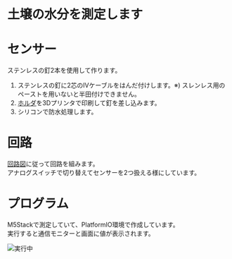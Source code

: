 # 土壌の水分を測定します

# センサー

ステンレスの釘2本を使用して作ります。

1. ステンレスの釘に2芯のIVケーブルをはんだ付けします。※) スレンレス用のペーストを用いないと半田付けできません。
2. [ホルダ](models/sensor_case%20v2.stl)を3Dプリンタで印刷して釘を差し込みます。
3. シリコンで防水処理します。

# 回路

[回路図](circuits/センサー回路%20v2.pdf)に従って回路を組みます。  
アナログスイッチで切り替えてセンサーを2つ扱える様にしています。  


# プログラム

M5Stackで測定していて、PlatformIO環境で作成しています。  
実行すると通信モニターと画面に値が表示されます。  

![実行中](https://i.gyazo.com/0b210d1f3e3b6270706741832552bf58.jpg)
